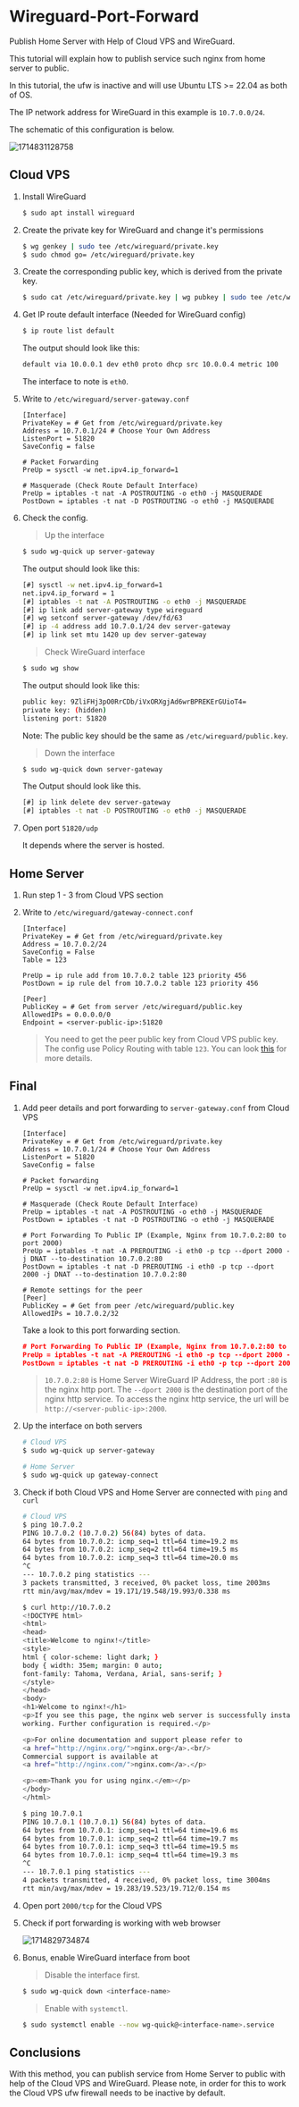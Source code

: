 # Wireguard-Port-Forward

Publish Home Server with Help of Cloud VPS and WireGuard.

This tutorial will explain how to publish service such nginx from home server to public.

In this tutorial, the ufw is inactive and will use Ubuntu LTS >= 22.04 as both of OS.

The IP network address for WireGuard in this example is `10.7.0.0/24`.

The schematic of this configuration is below.

![1714831128758](image/README/1714831128758.webp)

## Cloud VPS

1. Install WireGuard

   ```bash
   $ sudo apt install wireguard
   ```
2. Create the private key for WireGuard and change it's permissions

   ```bash
   $ wg genkey | sudo tee /etc/wireguard/private.key
   $ sudo chmod go= /etc/wireguard/private.key
   ```
3. Create the corresponding public key, which is derived from the private key.

   ```bash
   $ sudo cat /etc/wireguard/private.key | wg pubkey | sudo tee /etc/wireguard/public.key
   ```
4. Get IP route default interface (Needed for WireGuard config)

   ```bash
   $ ip route list default
   ```

   The output should look like this:

   ```bash
   default via 10.0.0.1 dev eth0 proto dhcp src 10.0.0.4 metric 100
   ```

   The interface to note is `eth0`.
5. Write to `/etc/wireguard/server-gateway.conf`

   ```
   [Interface]
   PrivateKey = # Get from /etc/wireguard/private.key
   Address = 10.7.0.1/24 # Choose Your Own Address
   ListenPort = 51820
   SaveConfig = false

   # Packet Forwarding
   PreUp = sysctl -w net.ipv4.ip_forward=1

   # Masquerade (Check Route Default Interface)
   PreUp = iptables -t nat -A POSTROUTING -o eth0 -j MASQUERADE
   PostDown = iptables -t nat -D POSTROUTING -o eth0 -j MASQUERADE
   ```
6. Check the config.

   > Up the interface
   >

   ```bash
   $ sudo wg-quick up server-gateway
   ```

   The output should look like this:

   ```bash
   [#] sysctl -w net.ipv4.ip_forward=1
   net.ipv4.ip_forward = 1
   [#] iptables -t nat -A POSTROUTING -o eth0 -j MASQUERADE
   [#] ip link add server-gateway type wireguard
   [#] wg setconf server-gateway /dev/fd/63
   [#] ip -4 address add 10.7.0.1/24 dev server-gateway
   [#] ip link set mtu 1420 up dev server-gateway
   ```

   > Check WireGuard interface
   >

   ```bash
   $ sudo wg show
   ```

   The output should look like this:

   ```bash
   public key: 9ZliFHj3pO0RrCDb/iVxORXgjAd6wrBPREKErGUioT4=
   private key: (hidden)
   listening port: 51820
   ```

   Note: The public key should be the same as `/etc/wireguard/public.key`.

   > Down the interface
   >

   ```bash
   $ sudo wg-quick down server-gateway
   ```

   The Output should look like this.

   ```bash
   [#] ip link delete dev server-gateway
   [#] iptables -t nat -D POSTROUTING -o eth0 -j MASQUERADE
   ```
7. Open port `51820/udp`

   It depends where the server is hosted.

## Home Server

1. Run step 1 - 3 from Cloud VPS section
2. Write to `/etc/wireguard/gateway-connect.conf`

   ```
   [Interface]
   PrivateKey = # Get from /etc/wireguard/private.key
   Address = 10.7.0.2/24
   SaveConfig = False
   Table = 123

   PreUp = ip rule add from 10.7.0.2 table 123 priority 456
   PostDown = ip rule del from 10.7.0.2 table 123 priority 456

   [Peer]
   PublicKey = # Get from server /etc/wireguard/public.key
   AllowedIPs = 0.0.0.0/0
   Endpoint = <server-public-ip>:51820
   ```

   > You need to get the peer public key from Cloud VPS public key. The config use Policy Routing with table `123`. You can look [this](https://www.procustodibus.com/blog/2022/09/wireguard-port-forward-from-internet/#policy-routing) for more details.
   >

## Final

1. Add peer details and port forwarding to `server-gateway.conf` from Cloud VPS

   ```
   [Interface]
   PrivateKey = # Get from /etc/wireguard/private.key
   Address = 10.7.0.1/24 # Choose Your Own Address
   ListenPort = 51820
   SaveConfig = false

   # Packet forwarding
   PreUp = sysctl -w net.ipv4.ip_forward=1

   # Masquerade (Check Route Default Interface)
   PreUp = iptables -t nat -A POSTROUTING -o eth0 -j MASQUERADE
   PostDown = iptables -t nat -D POSTROUTING -o eth0 -j MASQUERADE

   # Port Forwarding To Public IP (Example, Nginx from 10.7.0.2:80 to port 2000)
   PreUp = iptables -t nat -A PREROUTING -i eth0 -p tcp --dport 2000 -j DNAT --to-destination 10.7.0.2:80
   PostDown = iptables -t nat -D PREROUTING -i eth0 -p tcp --dport 2000 -j DNAT --to-destination 10.7.0.2:80

   # Remote settings for the peer
   [Peer]
   PublicKey = # Get from peer /etc/wireguard/public.key
   AllowedIPs = 10.7.0.2/32
   ```

   Take a look to this port forwarding section.

   ```json
   # Port Forwarding To Public IP (Example, Nginx from 10.7.0.2:80 to port 2000)
   PreUp = iptables -t nat -A PREROUTING -i eth0 -p tcp --dport 2000 -j DNAT --to-destination 10.7.0.2:80
   PostDown = iptables -t nat -D PREROUTING -i eth0 -p tcp --dport 2000 -j DNAT --to-destination 10.7.0.2:80
   ```

   > `10.7.0.2:80` is Home Server WireGuard IP Address, the port `:80` is the nginx http port. The `--dport 2000` is the destination port of the nginx http service. To access the nginx http service, the url will be `http://<server-public-ip>:2000`.
   >
2. Up the interface on both servers

   ```bash
   # Cloud VPS
   $ sudo wg-quick up server-gateway
   ```

   ```bash
   # Home Server
   $ sudo wg-quick up gateway-connect
   ```
3. Check if both Cloud VPS and Home Server are connected with `ping` and `curl`

   ```bash
   # Cloud VPS
   $ ping 10.7.0.2
   PING 10.7.0.2 (10.7.0.2) 56(84) bytes of data.
   64 bytes from 10.7.0.2: icmp_seq=1 ttl=64 time=19.2 ms
   64 bytes from 10.7.0.2: icmp_seq=2 ttl=64 time=19.5 ms
   64 bytes from 10.7.0.2: icmp_seq=3 ttl=64 time=20.0 ms
   ^C
   --- 10.7.0.2 ping statistics ---
   3 packets transmitted, 3 received, 0% packet loss, time 2003ms
   rtt min/avg/max/mdev = 19.171/19.548/19.993/0.338 ms

   $ curl http://10.7.0.2
   <!DOCTYPE html>
   <html>
   <head>
   <title>Welcome to nginx!</title>
   <style>
   html { color-scheme: light dark; }
   body { width: 35em; margin: 0 auto;
   font-family: Tahoma, Verdana, Arial, sans-serif; }
   </style>
   </head>
   <body>
   <h1>Welcome to nginx!</h1>
   <p>If you see this page, the nginx web server is successfully installed and
   working. Further configuration is required.</p>

   <p>For online documentation and support please refer to
   <a href="http://nginx.org/">nginx.org</a>.<br/>
   Commercial support is available at
   <a href="http://nginx.com/">nginx.com</a>.</p>

   <p><em>Thank you for using nginx.</em></p>
   </body>
   </html>
   ```

   ```bash
   $ ping 10.7.0.1
   PING 10.7.0.1 (10.7.0.1) 56(84) bytes of data.
   64 bytes from 10.7.0.1: icmp_seq=1 ttl=64 time=19.6 ms
   64 bytes from 10.7.0.1: icmp_seq=2 ttl=64 time=19.7 ms
   64 bytes from 10.7.0.1: icmp_seq=3 ttl=64 time=19.5 ms
   64 bytes from 10.7.0.1: icmp_seq=4 ttl=64 time=19.3 ms
   ^C
   --- 10.7.0.1 ping statistics ---
   4 packets transmitted, 4 received, 0% packet loss, time 3004ms
   rtt min/avg/max/mdev = 19.283/19.523/19.712/0.154 ms
   ```
4. Open port `2000/tcp` for the Cloud VPS
5. Check if port forwarding is working with web browser

   ![1714829734874](image/README/1714829734874.png)
6. Bonus, enable WireGuard interface from boot

   > Disable the interface first.
   >

   ```bash
   $ sudo wg-quick down <interface-name>
   ```

   > Enable with `systemctl`.
   >

   ```bash
   $ sudo systemctl enable --now wg-quick@<interface-name>.service
   ```

## Conclusions

With this method, you can publish service from Home Server to public with help of the Cloud VPS and WireGuard. Please note, in order for this to work the Cloud VPS ufw firewall needs to be inactive by default.
